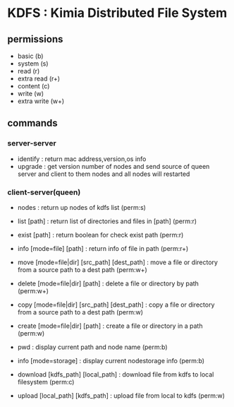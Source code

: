 
# KDFS : Kimia Distributed File System



## permissions

- basic (b)
- system (s)
- read (r)
- extra read (r+)
- content (c)
- write (w)
- extra write (w+)

## commands

### server-server

- identify : return mac address,version,os info
- upgrade : get version number of nodes and send source of queen server and client to them nodes and all nodes will restarted

### client-server(queen)

- nodes : return up nodes of kdfs list (perm:s)
  
- list [path] : return list of directories and files in [path] (perm:r)

- exist [path] : return boolean for check exist path (perm:r)

- info [mode=file] [path] : return info of file in path (perm:r+)

- move [mode=file|dir] [src_path] [dest_path] : move a file or directory from a source path to a dest path (perm:w+)
  
- delete [mode=file|dir] [path] : delete a file or directory by path (perm:w+)
  
- copy [mode=file|dir] [src_path] [dest_path] : copy a file or directory from a source path to a dest path (perm:w)
  
- create [mode=file|dir] [path] : create a file or directory in a path (perm:w)
  
- pwd : display current path and node name (perm:b)
  
- info [mode=storage] : display current nodestorage info (perm:b)
  
- download [kdfs_path] [local_path] : download file from kdfs to local filesystem (perm:c)
  
- upload [local_path] [kdfs_path] : upload file from local to kdfs (perm:w)